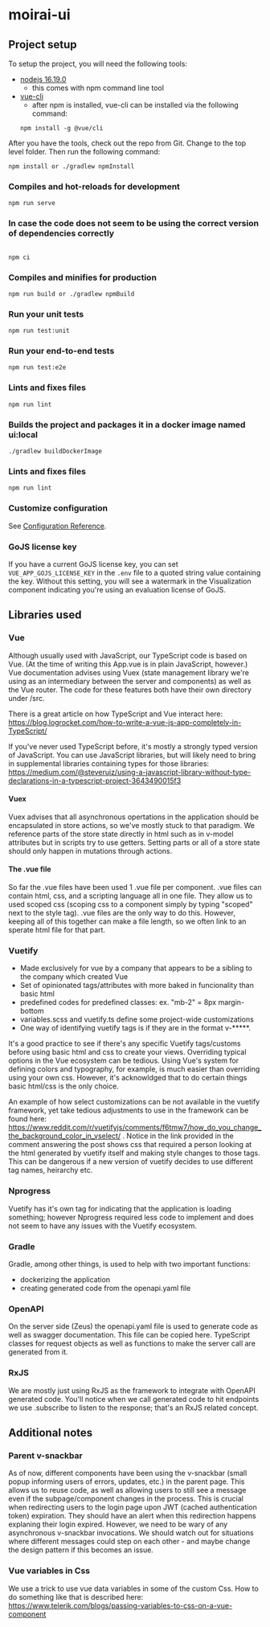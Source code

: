 # moirai-ui

## Project setup

To setup the project, you will need the following tools:

-   [nodejs 16.19.0](https://nodejs.org/en/)
    -   this comes with npm command line tool
-   [vue-cli](https://cli.vuejs.org/)
    -   after npm is installed, vue-cli can be installed via the following command:
    ```
    npm install -g @vue/cli
    ```

After you have the tools, check out the repo from Git. Change to the top level folder. Then run the following command:

```
npm install or ./gradlew npmInstall
```

### Compiles and hot-reloads for development

```
npm run serve
```

### In case the code does not seem to be using the correct version of dependencies correctly

```

npm ci
```

### Compiles and minifies for production

```
npm run build or ./gradlew npmBuild
```

### Run your unit tests

```
npm run test:unit
```

### Run your end-to-end tests

```
npm run test:e2e
```

### Lints and fixes files

```
npm run lint
```

### Builds the project and packages it in a docker image named ui:local

```
./gradlew buildDockerImage
```

### Lints and fixes files

```
npm run lint
```
### Customize configuration

See [Configuration Reference](https://cli.vuejs.org/config/).

### GoJS license key

If you have a current GoJS license key, you can set `VUE_APP_GOJS_LICENSE_KEY` in the `.env` file to a quoted string value containing the key.  Without this setting, you will see a watermark in the Visualization component indicating you're using an evaluation license of GoJS.

## Libraries used 

### Vue

Although usually used with JavaScript, our TypeScript code is based on Vue. (At the time of writing this App.vue is in plain JavaScript, however.) Vue documentation advises using Vuex (state management library we're using as an intermediary between the server and components) as well as the Vue router. The code for these features both have their own directory under /src.

There is a great article on how TypeScript and Vue interact here: https://blog.logrocket.com/how-to-write-a-vue-js-app-completely-in-TypeScript/

If you've never used TypeScript before, it's mostly a strongly typed version of JavaScript. You can use JavaScript libraries, but will likely need to bring in supplemental libraries containing types for those libraries: https://medium.com/@steveruiz/using-a-javascript-library-without-type-declarations-in-a-typescript-project-3643490015f3

#### Vuex

Vuex advises that all asynchronous opertations in the application should be encapsulated in store actions, so we've mostly stuck to that paradigm. We reference parts of the store state directly in html such as in v-model attributes but in scripts try to use getters. Setting parts or all of a store state should only happen in mutations through actions. 

#### The .vue file

So far the .vue files have been used 1 .vue file per component. .vue files can contain html, css, and a scripting language all in one file. They allow us to used scoped css (scoping css to a component simply by typing "scoped" next to the style tag). .vue files are the only way to do this. However, keeping all of this together can make a file length, so we often link to an sperate html file for that part. 

### Vuetify
-   Made exclusively for vue by a company that appears to be a sibling to the company which created Vue
-   Set of opinionated tags/attributes with more baked in funcionality than basic html
-   predefined codes for predefined classes: ex. "mb-2" = 8px margin-bottom
-   variables.scss and vuetify.ts define some project-wide customizations
-   One way of identifying vuetify tags is if they are in the format v-*****.

It's a good practice to see if there's any specific Vuetify tags/customs before using basic html and css to create your views. Overriding typical options in the Vue ecosystem can be tedious. Using Vue's system for defining colors and typography, for example, is much easier than overriding using your own css. However, it's acknowldged that to do certain things basic html/css is the only choice. 

An example of how select customizations can be not available in the vuetify framework, yet take tedious adjustments to use in the framework can be found here: https://www.reddit.com/r/vuetifyjs/comments/f6tmw7/how_do_you_change_the_background_color_in_vselect/ . Notice in the link provided in the comment answering the post shows css that required a person looking at the html generated by vuetify itself and making style changes to those tags. This can be dangerous if a new version of vuetify decides to use different tag names, heirarchy etc.

### Nprogress
Vuetify has it's own tag for indicating that the application is loading something; however Nprogress required less code to implement and does not seem to have any issues with the Vuetify ecosystem. 

### Gradle 
Gradle, among other things, is used to help with two important functions:
-   dockerizing the application
-   creating generated code from the openapi.yaml file

### OpenAPI
On the server side (Zeus) the openapi.yaml file is used to generate code as well as swagger documentation. This file can be copied here. TypeScript classes for request objects as well as functions to make the server call are generated from it. 

### RxJS
We are mostly just using RxJS as the framework to integrate with OpenAPI generated code. You'll notice when we call generated code to hit endpoints we use .subscribe to listen to the response; that's an RxJS related concept. 

## Additional notes

### Parent v-snackbar
As of now, different components have been using the v-snackbar (small popup informing users of errors, updates, etc.) in the parent page. This allows us to reuse code, as well as allowing users to still see a message even if the subpage/component changes in the process. This is crucial when redirecting users to the login page upon JWT (cached authentication token) expiration. They should have an alert when this redirection happens explaning their login expired. 
However, we need to be wary of any asynchronous v-snackbar invocations. We should watch out for situations where different messages could step on each other - and maybe change the design pattern if this becomes an issue. 

### Vue variables in Css
We use a trick to use vue data variables in some of the custom Css. How to do something like that is described here: https://www.telerik.com/blogs/passing-variables-to-css-on-a-vue-component
